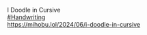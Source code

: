 I Doodle in Cursive  
[\#<span>Handwriting</span>](https://social.lol/tags/Handwriting)  
[<span class="invisible">https://</span><span class="ellipsis">mihobu.lol/2024/06/i-doodle-in</span><span class="invisible">-cursive</span>](https://mihobu.lol/2024/06/i-doodle-in-cursive)